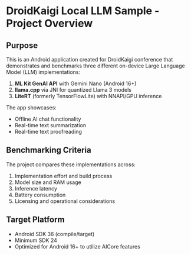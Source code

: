 # DroidKaigi Local LLM Sample - Project Overview

## Purpose
This is an Android application created for DroidKaigi conference that demonstrates and benchmarks three different on-device Large Language Model (LLM) implementations:

1. **ML Kit GenAI API** with Gemini Nano (Android 16+)
2. **llama.cpp** via JNI for quantized Llama 3 models
3. **LiteRT** (formerly TensorFlowLite) with NNAPI/GPU inference

The app showcases:
- Offline AI chat functionality
- Real-time text summarization
- Real-time text proofreading

## Benchmarking Criteria
The project compares these implementations across:
1. Implementation effort and build process
2. Model size and RAM usage
3. Inference latency
4. Battery consumption
5. Licensing and operational considerations

## Target Platform
- Android SDK 36 (compile/target)
- Minimum SDK 24
- Optimized for Android 16+ to utilize AICore features